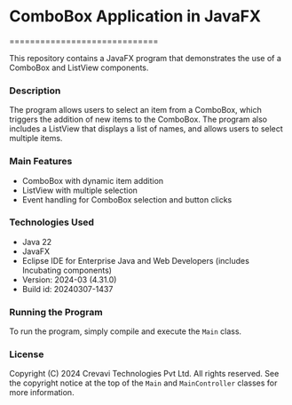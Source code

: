 # ComboBox Application in JavaFX
=============================

This repository contains a JavaFX program that demonstrates the use of a ComboBox and ListView components.

### Description

The program allows users to select an item from a ComboBox, which triggers the addition of new items to the ComboBox. The program also includes a ListView that displays a list of names, and allows users to select multiple items.

### Main Features

* ComboBox with dynamic item addition
* ListView with multiple selection
* Event handling for ComboBox selection and button clicks

### Technologies Used

* Java 22
* JavaFX
* Eclipse IDE for Enterprise Java and Web Developers (includes Incubating components)
* Version: 2024-03 (4.31.0)
* Build id: 20240307-1437

### Running the Program

To run the program, simply compile and execute the `Main` class.

### License

Copyright (C) 2024 Crevavi Technologies Pvt Ltd. All rights reserved. See the copyright notice at the top of the `Main` and `MainController` classes for more information.

